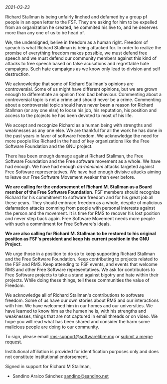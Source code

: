 
*2021-03-23*

Richard Stallman is being unfairly linched and defamed by a group pf people in an open letter to the FSF. They are asking for him to be expelled from an organization he created, he commited his live to, and he deserves more than any one of us to be head of. 

We, the undersigned, belive in freedom as a human right. Freedom of speach is what Richard Stallman is being attacked for. In order to realize the promise of everything freedom makes possible, we must defend free speech and we must defend our community members against this kind of attacks to free speech based on false acusations and regrettable hate campaigns. Such hate campaigns as we know only lead to division and self destruction.

We acknowledge that some of Richard Stallman's opinions are controversial. Some of us might have different opinions, but we are grown enough to differentiate an opinion from bad behaviour. Commenting about a controversial topic is not a crime and should never be a crime. Commenting about a controversial topic should have never been a reason for Richard Stallman (or any one else) to loose his job, his reputation, his position and access to the ptojects he has been devoted to most of his life.

We accept and recognize Richard as a human being with strengths and weaknesses as any one else. We are thankful for all the work he has done in the past years in favor of software freedom. We acknowledge the need for more people like Richard in the head of key organizations like the Free Software Foundation and the GNU project.

There has been enough damage against Richard Stallman, the Free Software Foundation and the Free software movement as a whole. We have had enough. We have had enough *ad-hóminem* attacks targeted against Free Software representatives. We have had enough divisive attacks aiming to leave our Free Software Movement weaker than ever before.

**We are calling for the endorsement of Richard M. Stallman as a Board member of the Free Software Foundation.** FSF members should recognize Richard for his commitment to software freedom and for his great job all these years. They should embrace freedom as a whole, despite of malicious dafamation attacks comming from people with personal interests against the person and the movement. It is time for RMS to recover his lost position and never step back again. Free Software Movement needs more people with such a commitment for Free Software's ideals. 

**We are also calling for Richard M. Stallman to be restored to his original position as FSF's president and keep his current position in the GNU Project.** 

We urge those in a position to do so to keep supporting Richard Stallman and the Free Software Foundation. Keep contributing to projects related to the FSF and RMS. Keep attending to FSF events, and events that welcome RMS and other Free Software representatives. We ask for contributors to Free Software projects to take a stand against bigotry and hate within their projects. While doing these things, tell these communities the value of Freedom. 

We acknowledge all of Richard Stallman's contributions to software freedom. Some of us have our own stories about RMS and our interactions with him. We have welcomed him in our homes and our universities. We have learned to know him as the humen he is, with his strengths and weaknesses, things that are not captured in email threads or on video. We hope you will read what has been shared and consider the harm some malicious people are doing to our community.


To sign, please email <rms-support@softwarelibre.mx> or [submit a merge request](https://gitlab.com/KenjiBrown/rms-open-letter/-/merge_requests/new).

Institutional affiliation is provided for identification purposes only and does not constitute institutional endorsement.

Signed in support for Richard M Stallman,

- Sandino Araico Sánchez <sandino@sandino.net>

